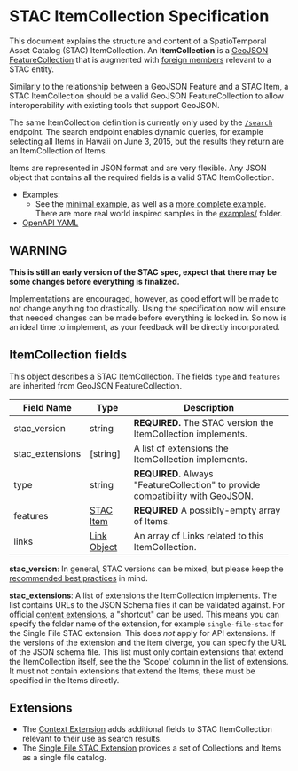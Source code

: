 # STAC ItemCollection Specification

This document explains the structure and content of a SpatioTemporal Asset Catalog (STAC) ItemCollection. 
An **ItemCollection** is a [GeoJSON](http://geojson.org/) [FeatureCollection](https://tools.ietf.org/html/rfc7946#section-3.3) 
that is augmented with [foreign members](https://tools.ietf.org/html/rfc7946#section-6) relevant to a STAC entity.

Similarly to the relationship between a GeoJSON Feature and a STAC Item, a STAC ItemCollection should be a valid GeoJSON 
FeatureCollection to allow interoperability with existing tools that support GeoJSON. 

The same ItemCollection definition is currently only used by the [`/search`](../item-search) endpoint. 
The search endpoint enables dynamic
queries, for example selecting all Items in Hawaii on June 3, 2015, but the results they return are an
ItemCollection of Items.

Items are represented in JSON format and are very flexible. Any JSON object that contains all the
required fields is a valid STAC ItemCollection.

- Examples:
  - See the [minimal example](examples/itemcollection-sample-minimal.json), as well as a [more complete 
    example](examples/itemcollection-sample-full.json). There are more real world inspired samples in the [examples/](examples/) folder.
- [OpenAPI YAML](openapi.yaml)

## WARNING

**This is still an early version of the STAC spec, expect that there may be some changes before everything is finalized.**

Implementations are encouraged, however, as good effort will be made to not change anything too drastically. Using the specification
now will ensure that needed changes can be made before everything is locked in. So now is an ideal time to implement, as your 
feedback will be directly incorporated. 

## ItemCollection fields

This object describes a STAC ItemCollection. The fields `type` and `features` are inherited from GeoJSON FeatureCollection.

| Field Name      | Type                                    | Description |
| --------------- | --------------------------------------- | ----------- |
| stac_version    | string                                  | **REQUIRED.** The STAC version the ItemCollection implements. |
| stac_extensions | \[string\]                                | A list of extensions the ItemCollection implements. |
| type            | string                                  | **REQUIRED.** Always "FeatureCollection" to provide compatibility with GeoJSON. |
| features        | [STAC Item](../stac-spec/item-spec/item-spec.md)               | **REQUIRED** A possibly-empty array of Items. |
| links           | [Link Object](../stac-spec/item-spec/item-spec.md#link-object) | An array of Links related to this ItemCollection. |

**stac_version**: In general, STAC versions can be mixed, but please keep the [recommended best 
practices](../stac-spec/best-practices.md#mixing-stac-versions) in mind.

**stac_extensions**: A list of extensions the ItemCollection implements. The list contains URLs to the JSON Schema files it 
can be validated against. For official [content extensions](../stac-spec/extensions/README.md#list-of-content-extensions), a "shortcut"
can be used. This means you can specify the folder name of the extension, for example `single-file-stac` for the Single File 
STAC extension. This does *not* apply for API extensions. If the versions of the extension and the item diverge, you can 
specify the URL of the JSON schema file.
This list must only contain extensions that extend the ItemCollection itself, see the the 'Scope' column in the list of extensions. 
It must not contain extensions that extend the Items, these must be specified in the Items directly.

## Extensions

- The [Context Extension](../item-search/README.md#context) adds additional fields to STAC ItemCollection relevant 
  to their use as search results.
- The [Single File STAC Extension](../stac-spec/extensions/single-file-stac/README.md) provides a set of Collections and Items 
  as a single file catalog.
